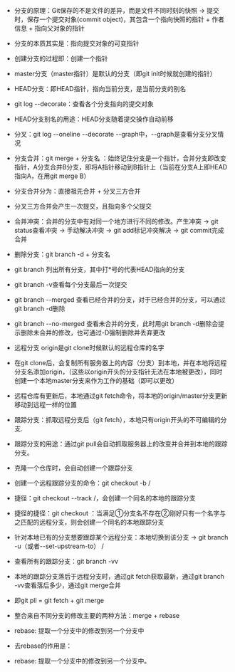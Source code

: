 * 分支的原理：Git保存的不是文件的差异，而是文件不同时刻的快照 -> 提交时，保存一个提交对象(commit object)，其包含一个指向快照的指针 + 作者信息 + 指向父对象的指针
* 分支的本质其实是：指向提交对象的可变指针
* 创建分支的过程即：创建一个指针

* master分支（master指针）是默认的分支（即git init时候就创建的指针）
* HEAD分支：即HEAD指针，指向当前分支，是当前分支的别名

* git log --decorate：查看各个分支指向的提交对象
* HEAD分支别名的用途：HEAD分支随着提交操作自动前移

* 分叉：git log --oneline --decorate --graph中，--graph是查看分支分叉情况

* 分支合并：git merge + 分支名 ：始终记住分支是一个指针，合并分支即改变指针，A分支合并B分支，即将A指针移动到B指针上（当前在分支A上即HEAD指向A，在用git merge B）
* 分支合并分为：直接祖先合并 + 分叉三方合并
* 分叉三方合并会产生一次提交，且指向多个父提交
* 合并冲突：合并的分支中有对同一个地方进行不同的修改。产生冲突 -> git status查看冲突 -> 手动解决冲突 -> git add标记冲突解决 -> git commit完成合并 

* 删除分支：git branch -d + 分支名

* git branch 列出所有分支，其中打*号的代表HEAD指向的分支

* git branch -v查看每个分支最后一次提交

* git branch --merged 查看已经合并的分支，对于已经合并的分支，可以通过git branch -d删除
* git branch --no-merged 查看未合并的分支，此时用git branch -d删除会提示删除未合并的修改，也可通过-D强制删除并丢弃更改

* 远程分支 origin是git clone时候默认的远程仓库的名字

* 在git  clone后，会复制所有服务器上的内容（分支）到本地，并在本地将远程分支名添加origin，（这些以origin开头的分支指针无法在本地被更改），同时创建一个本地master分支来作为工作的基础（即可以更改）

* 远程仓库有更新后，本地通过git fetch命令，将本地的origin/master分支更新移动到远程一样的位置

* 跟踪分支：抓取远程分支后（git fetch），本地只有origin开头的不可编辑的分支.

* 跟踪分支的用途：通过git pull会自动抓取服务器上的改变并合并到本地的跟踪分支。

* 克隆一个仓库时，会自动创建一个跟踪分支

* 创建一个远程跟踪分支的命令：git checkout -b <branch> <remote>/<branch>
* 捷径：git checkout --track <remote>/<branch>，会创建一个同名的本地的跟踪分支
* 捷径的捷径：git checkout <branch>：当满足①分支名不存在②刚好只有一个名字与之匹配的远程分支，则会创建一个同名的本地跟踪分支
* 针对本地已有的分支想要跟踪某个远程分支：本地切换到该分支 -> git branch -u（或者--set-upstream-to） <remote>/<branch>

* 查看所有的跟踪分支：git branch -vv

* 本地的跟踪分支落后于远程分支时，通过git fetch获取最新，通过git branch -vv查看落后多少，通过git merge合并  
* 即git pll = git fetch + git merge

* 整合来自不同分支的修改主要的两种方法：merge + rebase

* rebase: 提取一个分支中的修改到另一个分支中
* 去rebase的作用是： 
* rebase: 提取一个分支中的修改到另一个分支中。




